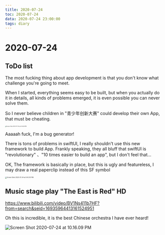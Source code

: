 ```yaml
---
title: 2020-07-24
toc: 2020-07-24
data: 2020-07-24 23:00:00
tags: diary
---
```



# 2020-07-24

## ToDo list

The most fucking thing about app development is that you don't know what challenge you're going to meet. 

When I started, everything seems easy to be built, but when you actually do it in details, all kinds of problems emerged, it is even possible you can never solve them.

So I never believe children in "青少年创新大赛" could develop their own App, that must be cheating.

<img src="https://tva1.sinaimg.cn/large/007S8ZIlgy1gh28tvq6vtj30f80wa7sk.jpg" alt="Screen Shot 2020-07-24 at 6.34.45 PM" style="zoom:25%;" />

Aaaaah fuck, I'm a bug generator! 

There is tons of problems in swiftUI, I really shouldn't use this new framework to build App. Frankly speaking, they all bluff that swiftUI is "revolutionary" 、"10 times easier to build an app", but I don't feel that...

OK, The framework is basically in place, but this is ugly and featureless, I may draw a real paperclip instead of this SF symbol 



<img src="https://tva1.sinaimg.cn/large/007S8ZIlgy1gh2e927x0aj30qk1cutq0.jpg" alt="Screen Shot 2020-07-24 at 9.42.00 PM" style="zoom:33%;" />

## Music stage play "The East is Red" HD

https://www.bilibili.com/video/BV1Ns411b7HF?from=search&seid=16935964413161524951

Oh this is incredible, it is the best Chinese orchestra I have ever heard!

![Screen Shot 2020-07-24 at 10.16.09 PM](https://tva1.sinaimg.cn/large/007S8ZIlgy1gh2f85anucj31iw0loe81.jpg)


